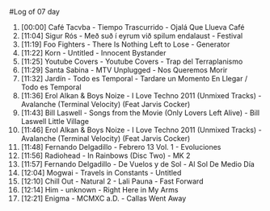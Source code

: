 #Log of 07 day

1. [00:00] Café Tacvba - Tiempo Trascurrido - Ojalá Que Llueva Café
1. [11:04] Sigur Rós - Með suð í eyrum við spilum endalaust - Festival
1. [11:19] Foo Fighters - There Is Nothing Left to Lose - Generator
1. [11:22] Korn - Untitled - Innocent Bystander
1. [11:25] Youtube Covers - Youtube Covers - Trap del Terraplanismo
1. [11:29] Santa Sabina - MTV Unplugged - Nos Queremos Morir
1. [11:32] Jardín - Todo es Temporal - Tardare un Momento En Llegar / Todo es Temporal
1. [11:36] Erol Alkan & Boys Noize - I Love Techno 2011 (Unmixed Tracks) - Avalanche (Terminal Velocity) (Feat Jarvis Cocker)
1. [11:43] Bill Laswell - Songs from the Movie (Only Lovers Left Alive) - Bill Laswell   Little Village
1. [11:46] Erol Alkan & Boys Noize - I Love Techno 2011 (Unmixed Tracks) - Avalanche (Terminal Velocity) (Feat Jarvis Cocker)
1. [11:48] Fernando Delgadillo - Febrero 13 Vol. 1 - Evoluciones
1. [11:56] Radiohead - In Rainbows (Disc Two) - MK 2
1. [11:57] Fernando Delgadillo - De Vuelos y de Sol - Al Sol De Medio Día
1. [12:04] Mogwai - Travels in Constants - Untitled
1. [12:10] Chill Out - Natural 2 - Lali Pauna - Fast Forward
1. [12:14] Him - unknown - Right Here in My Arms
1. [12:21] Enigma - MCMXC a.D. - Callas Went Away
